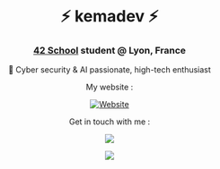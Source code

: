 <h1 align="center">⚡ kemadev ⚡</h1>
<h3 align="center">
  <p>
    <a href="https://42lyon.fr">42 School</a> student @ Lyon, France
  </p>
</h3>

<p align="center">👥 Cyber security & AI passionate, high-tech enthusiast</p>

<p align="center">
  <a>
    My website :
  <a>
</p>
    
<p align="center">
  <a href="https://kemadev.fr/presentation">
    <img alt="Website" src="https://img.shields.io/website?down_color=red&down_message=down&label=kemadev.fr&up_color=light-green&up_message=up&url=https%3A%2F%2Fkemadev.fr&style=for-the-badge&logo=HTML5&logoColor=white">
  </a>
</p>

<p align="center">Get in touch with me :</p>

<p align="center">
  <a href="https://www.linkedin.com/in/jeremy-jourdan-kemadev/">
    <img src="https://img.shields.io/badge/-LinkedIn-blue?style=for-the-badge&logo=LinkedIn&logoColor=white"></img>
  </a>
</p>

<p align="center">
  <a href="mailto:zq5mkuqs@duck.com">
    <img src="https://img.shields.io/badge/-Mail-blue?style=for-the-badge&logo=ProtonMail&logoColor=white"></img>
  </a>
</p>
